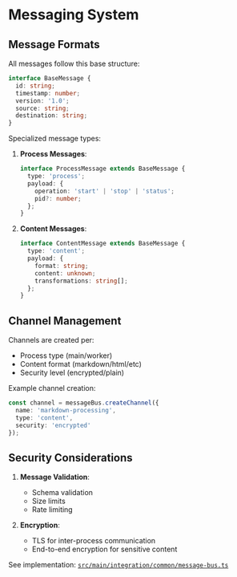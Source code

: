 # Messaging System

## Message Formats
All messages follow this base structure:
```typescript
interface BaseMessage {
  id: string;
  timestamp: number;
  version: '1.0';
  source: string;
  destination: string;
}
```

Specialized message types:
1. **Process Messages**:
   ```typescript
   interface ProcessMessage extends BaseMessage {
     type: 'process';
     payload: {
       operation: 'start' | 'stop' | 'status';
       pid?: number;
     };
   }
   ```

2. **Content Messages**:
   ```typescript
   interface ContentMessage extends BaseMessage {
     type: 'content';
     payload: {
       format: string;
       content: unknown;
       transformations: string[];
     };
   }
   ```

## Channel Management
Channels are created per:
- Process type (main/worker)
- Content format (markdown/html/etc)
- Security level (encrypted/plain)

Example channel creation:
```typescript
const channel = messageBus.createChannel({
  name: 'markdown-processing',
  type: 'content',
  security: 'encrypted'
});
```

## Security Considerations
1. **Message Validation**:
   - Schema validation
   - Size limits
   - Rate limiting

2. **Encryption**:
   - TLS for inter-process communication
   - End-to-end encryption for sensitive content

See implementation: [`src/main/integration/common/message-bus.ts`](../src/main/integration/common/message-bus.ts)